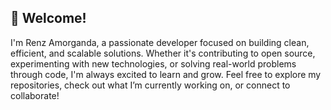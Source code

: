 ## 👋 Welcome!
I'm Renz Amorganda, a passionate developer focused on building clean, efficient, and scalable solutions. Whether it's contributing to open source, experimenting with new technologies, or solving real-world problems through code, I'm always excited to learn and grow.
Feel free to explore my repositories, check out what I’m currently working on, or connect to collaborate!

<!--
**RenzAmorganda/RenzAmorganda** is a ✨ _special_ ✨ repository because its `README.md` (this file) appears on your GitHub profile.

Here are some ideas to get you started:

- 🔭 I’m currently working on ...
- 🌱 I’m currently learning ...
- 👯 I’m looking to collaborate on ...
- 🤔 I’m looking for help with ...
- 💬 Ask me about ...
- 📫 How to reach me: ...
- 😄 Pronouns: ...
- ⚡ Fun fact: ...
-->
